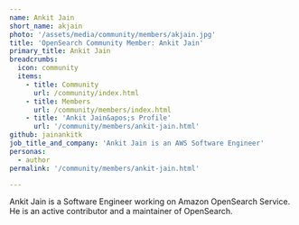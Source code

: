 ```yaml
---
name: Ankit Jain
short_name: akjain
photo: '/assets/media/community/members/akjain.jpg'
title: 'OpenSearch Community Member: Ankit Jain'
primary_title: Ankit Jain
breadcrumbs:
  icon: community
  items:
    - title: Community
      url: /community/index.html
    - title: Members
      url: /community/members/index.html
    - title: 'Ankit Jain&apos;s Profile'
      url: '/community/members/ankit-jain.html'
github: jainankitk 
job_title_and_company: 'Ankit Jain is an AWS Software Engineer'
personas:
  - author
permalink: '/community/members/ankit-jain.html'

---
```


Ankit Jain is a Software Engineer working on Amazon OpenSearch Service. He is an active contributor and a maintainer of OpenSearch.